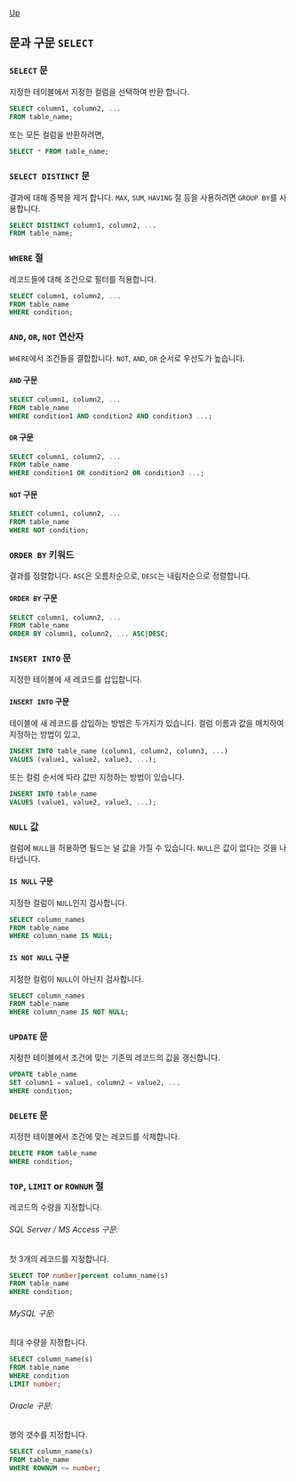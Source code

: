 [Up](./index.md)

## 문과 구문 `SELECT`

### `SELECT` 문

지정한 테이블에서 지정한 컬럼을 선택하여 반환 합니다.

```sql
SELECT column1, column2, ...
FROM table_name;
```

또는 모든 컬럼을 반환하려면,

```sql
SELECT * FROM table_name; 
```

### `SELECT DISTINCT` 문

결과에 대해 중복을 제거 합니다. `MAX`, `SUM`, `HAVING` 절 등을 사용하려면 `GROUP BY`를 사용합니다.

```sql
SELECT DISTINCT column1, column2, ...
FROM table_name;
```

### `WHERE` 절

레코드들에 대해 조건으로 필터를 적용합니다. 

```sql
SELECT column1, column2, ...
FROM table_name
WHERE condition; 
```

### `AND`, `OR`, `NOT` 연산자

`WHERE`에서 조건들을 결합합니다.
`NOT`, `AND`, `OR` 순서로 우선도가 높습니다.

#### `AND` 구문

```sql
SELECT column1, column2, ...
FROM table_name
WHERE condition1 AND condition2 AND condition3 ...;
```

#### `OR` 구문

```sql
SELECT column1, column2, ...
FROM table_name
WHERE condition1 OR condition2 OR condition3 ...; 
```

#### `NOT` 구문

```sql
SELECT column1, column2, ...
FROM table_name
WHERE NOT condition; 
```

### `ORDER BY` 키워드

결과를 정렬합니다. `ASC`은 오름차순으로, `DESC`는 내림차순으로 정렬합니다.

#### `ORDER BY` 구문

```sql
SELECT column1, column2, ...
FROM table_name
ORDER BY column1, column2, ... ASC|DESC; 
```

### `INSERT INTO` 문

지정한 테이블에 새 레코드를 삽입합니다.

#### `INSERT INTO` 구문

테이블에 새 레코드를 삽입하는 방법은 두가지가 있습니다. 컬럼 이름과 값을 매치하여 지정하는 방법이 있고,

```sql
INSERT INTO table_name (column1, column2, column3, ...)
VALUES (value1, value2, value3, ...);
```

또는 컬럼 순서에 따라 값만 지정하는 방법이 있습니다.

```sql
INSERT INTO table_name
VALUES (value1, value2, value3, ...);
```

### `NULL` 값

컬럼에 `NULL`을 허용하면 필드는 널 값을 가질 수 있습니다. `NULL`은 값이 없다는 것을 나타냅니다.

#### `IS NULL` 구문

지정한 컬럼이 `NULL`인지 검사합니다.

```sql
SELECT column_names
FROM table_name
WHERE column_name IS NULL;
```

#### `IS NOT NULL` 구문

지정한 컬럼이 `NULL`이 아닌지 검사합니다.

```sql
SELECT column_names
FROM table_name
WHERE column_name IS NOT NULL; 
```

### `UPDATE` 문

지정한 테이블에서 조건에 맞는 기존의 레코드의 값을 갱신합니다.

```sql
UPDATE table_name
SET column1 = value1, column2 = value2, ...
WHERE condition; 
```

### `DELETE` 문

지정한 테이블에서 조건에 맞는 레코드를 삭제합니다.

```sql
DELETE FROM table_name
WHERE condition;
```

### `TOP`, `LIMIT` or `ROWNUM` 절

레코드의 수량을 지정합니다.

###### SQL Server / MS Access 구문:

첫 3개의 레코드를 지정합니다.

```sql
SELECT TOP number|percent column_name(s)
FROM table_name
WHERE condition;
```

###### MySQL 구문:

최대 수량을 지정합니다.

```sql
SELECT column_name(s)
FROM table_name
WHERE condition
LIMIT number;
```

###### Oracle 구문:

행의 갯수를 지정합니다.

```sql
SELECT column_name(s)
FROM table_name
WHERE ROWNUM <= number;
```

